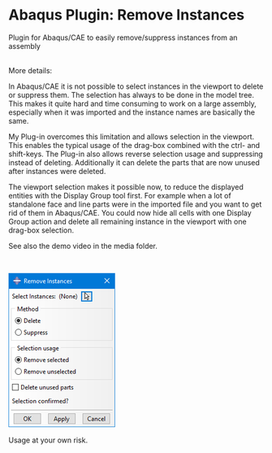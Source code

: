 # Abaqus Plugin: Remove Instances
Plugin for Abaqus/CAE to easily remove/suppress instances from an assembly

<br>
More details:

In Abaqus/CAE it is not possible to select instances in the viewport to delete or suppress them. The selection has always to be done in the model tree. This makes it quite hard and time consuming to work on a large assembly, especially when it was imported and the instance names are basically the same.

My Plug-in overcomes this limitation and allows selection in the viewport. This enables the typical usage of the drag-box combined with the ctrl- and shift-keys. The Plug-in also allows reverse selection usage and suppressing instead of deleting. Additionally it can delete the parts that are now unused after instances were deleted.

The viewport selection makes it possible now, to reduce the displayed entities with the Display Group tool first. For example when a lot of standalone face and line parts were in the imported file and you want to get rid of them in Abaqus/CAE. You could now hide all cells with one Display Group action and delete all remaining instance in the viewport with one drag-box selection.



See also the demo video in the media folder.

<br>

![Image of Plugin UI](media/UI_removeInstances.png)


Usage at your own risk.